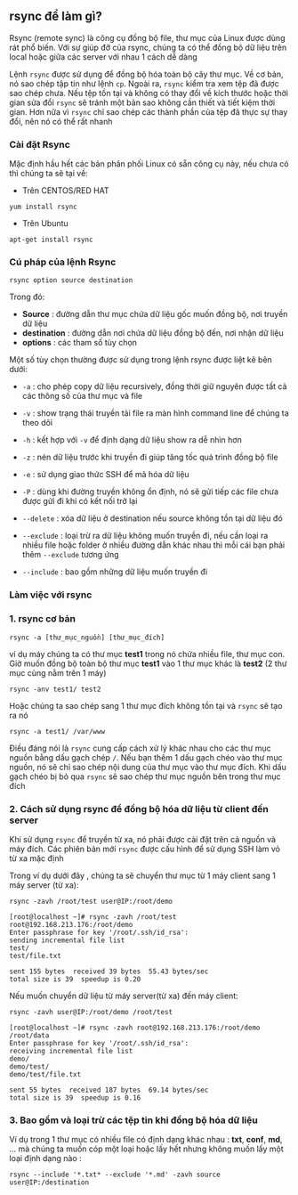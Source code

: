 ## rsync để làm gì?
Rsync (remote sync) là công cụ đồng bộ file, thư mục của Linux được dùng rát phổ biến. Với sự giúp đỡ của rsync, chúng ta có thể đồng bộ dữ liệu trên local hoặc giữa các server với nhau 1 cách dễ dàng

Lệnh `rsync` được sử dụng để đồng bộ hóa toàn bộ cây thư mục. Về cơ bản, nó sao chép tập tin như lệnh `cp`. Ngoài ra, `rsync` kiểm tra xem tệp đã được sao chép chưa. Nếu tệp tồn tại và không có thay đổi về kích thước hoặc thời gian sửa đổi `rsync` sẽ tránh một bản sao không cần thiết và tiết kiệm thời gian. Hơn nữa vì `rsync` chỉ sao chép các thành phần của tệp đã thực sự thay đổi, nên nó có thể rất nhanh

### Cài đặt Rsync
Mặc định hầu hết các bản phân phối Linux có sẵn công cụ này, nếu chưa có thì chúng ta sẽ tại về:
  * Trên CENTOS/RED HAT
   ```
   yum install rsync
   ```
  * Trên Ubuntu
   ```
   apt-get install rsync
   ```

### Cú pháp của lệnh Rsync

`rsync option source destination`

Trong đó:
 * **Source** : đường dẫn thư mục chứa dữ liệu gốc muốn đồng bộ, nơi truyền dữ liệu
 * **destination** : đường dẫn nơi chứa dữ liệu đồng bộ đến, nơi nhận dữ liệu
 * **options** : các tham số tùy chọn

Một số tùy chọn thường được sử dụng trong lệnh rsync được liệt kê bên dưới:
 * `-a` : cho phép copy dữ liệu recursively, đồng thời giữ nguyên được tất cả các thông số của thư mục và file
 
 * `-v` : show trạng thái truyền tải file ra màn hình command line để chúng ta theo dõi
 * `-h` : kết hợp với `-v` để định dạng dữ liệu show ra dễ nhìn hơn
 * `-z` : nén dữ liệu trước khi truyền đi giúp tăng tốc quá trình đồng bộ file
 * `-e` : sử dụng giao thức SSH để mã hóa dữ liệu
 * `-P` : dùng khi đường truyền không ổn định, nó sẽ gửi tiếp các file chưa được gửi đi khi có kết nối trở lại
 * `--delete` : xóa dữ liệu ở destination nếu source không tồn tại dữ liệu đó
 * `--exclude` : loại trừ ra dữ liệu không muốn truyền đi, nếu cần loại ra nhiều file hoặc folder ở nhiều đường dẫn khác nhau thì mỗi cái bạn phải thêm `--exclude` tương ứng
 * `--include` : bao gồm những dữ liệu muốn truyền đi

### Làm việc với rsync
### 1. rsync cơ bản

`rsync -a [thư_mục_nguồn] [thư_mục_đích]`

ví dụ máy chúng ta có thư mục **test1** trong nó chứa nhiều file, thư mục con. Giờ muốn đồng bộ toàn bộ thư mục **test1** vào 1 thư mục khác là **test2** (2 thư mục cùng nằm trên 1 máy)

`rsync -anv test1/ test2`

Hoặc chúng ta sao chép sang 1 thư mục đích không tồn tại và `rsync` sẽ tạo ra nó

`rsync -a test1/ /var/www`

Điều đáng nói là `rsync` cung cấp cách xử lý khác nhau cho các thư mục nguồn bằng dấu gạch chép `/`. Nếu bạn thêm 1 dấu gạch chéo vào thư mục nguồn, nó sẽ chỉ sao chép nội dung của thư mục vào thư mục đích. Khi dấu gạch chéo bị bỏ qua `rsync` sẽ sao chép thư mục nguồn bên trong thư mục đích

### 2. Cách sử dụng rsync để đồng bộ hóa dữ liệu từ client đến server

Khi sử dụng `rsync` để truyền từ xa, nó phải được cài đặt trên cả nguồn và máy đích. Các phiên bản mới `rsync` được cấu hình để sử dụng SSH làm vỏ từ xa mặc định

Trong ví dụ dưới đây , chúng ta sẽ chuyển thư mục từ 1 máy client sang 1 máy server (từ xa):

`rsync -zavh /root/test user@IP:/root/demo`
```
[root@localhost ~]# rsync -zavh /root/test root@192.168.213.176:/root/demo
Enter passphrase for key '/root/.ssh/id_rsa':
sending incremental file list
test/
test/file.txt

sent 155 bytes  received 39 bytes  55.43 bytes/sec
total size is 39  speedup is 0.20
```

Nếu  muốn chuyển dữ liệu từ máy server(từ xa) đến máy client:

`rsync -zavh user@IP:/root/demo /root/test`
```
[root@localhost ~]# rsync -zavh root@192.168.213.176:/root/demo /root/data
Enter passphrase for key '/root/.ssh/id_rsa':
receiving incremental file list
demo/
demo/test/
demo/test/file.txt

sent 55 bytes  received 187 bytes  69.14 bytes/sec
total size is 39  speedup is 0.16
```

### 3. Bao gồm và loại trừ các tệp tin khi đồng bộ hóa dữ liệu 
Ví dụ trong 1 thư mục có nhiều file có định dạng khác nhau : **txt**, **conf**, **md**, ... mà chúng ta muốn cóp một loại hoặc lấy hết nhưng không muốn lấy một loại định dạng nào :

  `rsync --include '*.txt* --exclude '*.md' -zavh source user@IP:/destination`
